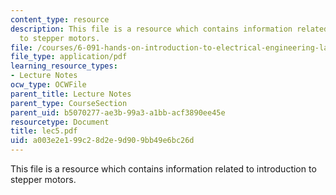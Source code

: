 ```yaml
---
content_type: resource
description: This file is a resource which contains information related to introduction
  to stepper motors.
file: /courses/6-091-hands-on-introduction-to-electrical-engineering-lab-skills-january-iap-2008/a003e2e199c28d2e9d909bb49e6bc26d_lec5.pdf
file_type: application/pdf
learning_resource_types:
- Lecture Notes
ocw_type: OCWFile
parent_title: Lecture Notes
parent_type: CourseSection
parent_uid: b5070277-ae3b-99a3-a1bb-acf3890ee45e
resourcetype: Document
title: lec5.pdf
uid: a003e2e1-99c2-8d2e-9d90-9bb49e6bc26d
---
```

This file is a resource which contains information related to introduction to stepper motors.

